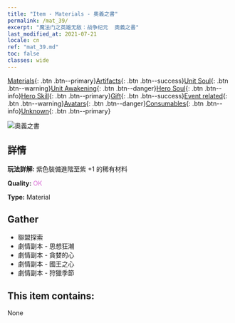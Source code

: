 ```yaml
---
title: "Item - Materials - 奧義之書"
permalink: /mat_39/
excerpt: "魔法门之英雄无敌：战争纪元  奧義之書"
last_modified_at: 2021-07-21
locale: cn
ref: "mat_39.md"
toc: false
classes: wide
---
```

 [Materials](/ItemsCN/){: .btn .btn--primary}[Artifacts](/ItemsCN/Artifacts/){: .btn .btn--success}[Unit Soul](/ItemsCN/UnitSoul/){: .btn .btn--warning}[Unit Awakening](/ItemsCN/UnitAwakening/){: .btn .btn--danger}[Hero Soul](/ItemsCN/HeroSoul/){: .btn .btn--info}[Hero Skill](/ItemsCN/HeroSkill/){: .btn .btn--primary}[Gift](/ItemsCN/Gift/){: .btn .btn--success}[Event related](/ItemsCN/Events/){: .btn .btn--warning}[Avatars](/ItemsCN/Avatars/){: .btn .btn--danger}[Consumables](/ItemsCN/Consumables/){: .btn .btn--info}[Unknown](/ItemsCN/Unknown/){: .btn .btn--primary}

 ![奧義之書](/images/t/i_cailiao_hexin2.png)

## 詳情
 **玩法詳解:** 紫色裝備進階至紫 +1 的稀有材料

 **Quality:** <span style="color: #DA70D6">OK</span>

 **Type:** Material

## Gather

*    聯盟探索 
*    劇情副本 - 思想狂潮 
*    劇情副本 - 貪婪的心 
*    劇情副本 - 國王之心 
*    劇情副本 - 狩獵季節 

## This item contains:

  None

